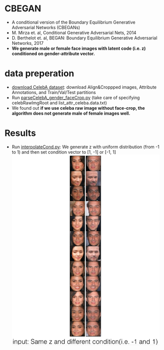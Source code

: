 # CBEGAN
- A conditional version of the Boundary Equilibrium Generative Adversarial Networks (CBEGANs) 
- M. Mirza et. al, Conditional Generative Adversarial Nets, 2014 
- D. Berthelot et. al, BEGAN: Boundary Equilibrium Generative Adversarial Networks, 2017
- **We generate male or female face images with latent code (i.e. z) conditioned on gender-attribute vector.**

# data preperation
- [download CelebA dataset](http://mmlab.ie.cuhk.edu.hk/projects/CelebA.html): download Align&Croppped images, Attribute Annotations, and Train/Val/Test partitions
- Run [parseCelebA_gender_faceCrop.py](https://github.com/taey16/CBEGAN/blob/master/preprocess/parseCelebA_gender_faceCrop.py) (take care of specifying celebRawImgRoot and list_attr_celeba.data.txt)
- We found out **if we use celeba raw image without face-crop, the algorithm does not generate male of female images well.**

# Results
- Run [interpolateCond.py](https://github.com/taey16/CBEGAN/blob/master/interpolateCond.py): We generate z with uniform distribution (from -1 to 1) and then set condition vector to [1, -1] or [-1, 1]
![result](https://github.com/taey16/CBEGAN/blob/master/imgs/CBEGAN_celeb_gender.png)
